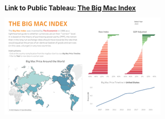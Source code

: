 ## Link to Public Tableau: [The Big Mac Index](https://public.tableau.com/app/profile/elmoallistair/viz/TheBigMacIndex_16664053264410/Dashboard)

![preview](The_Big_Mac_Index.png)